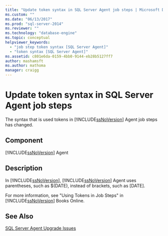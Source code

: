 ```yaml
---
title: "Update token syntax in SQL Server Agent job steps | Microsoft Docs"
ms.custom: ""
ms.date: "06/13/2017"
ms.prod: "sql-server-2014"
ms.reviewer: ""
ms.technology: "database-engine"
ms.topic: conceptual
helpviewer_keywords: 
  - "job step token syntax [SQL Server Agent]"
  - "token syntax [SQL Server Agent]"
ms.assetid: c801e6da-0159-4bb0-9144-eb28b5127ff7
author: mashamsft
ms.author: mathoma
manager: craigg
---
```

# Update token syntax in SQL Server Agent job steps
  The syntax that is used tokens in [!INCLUDE[ssNoVersion](../../includes/ssnoversion-md.md)] Agent job steps has changed.  
  
## Component  
 [!INCLUDE[ssNoVersion](../../includes/ssnoversion-md.md)] Agent  
  
## Description  
 In [!INCLUDE[ssNoVersion](../../includes/ssnoversion-md.md)], [!INCLUDE[ssNoVersion](../../includes/ssnoversion-md.md)] Agent uses parentheses, such as $(DATE), instead of brackets, such as [DATE].  
  
 For more information, see "Using Tokens in Job Steps" in [!INCLUDE[ssNoVersion](../../includes/ssnoversion-md.md)] Books Online.  
  
## See Also  
 [SQL Server Agent Upgrade Issues](../../../2014/sql-server/install/sql-server-agent-upgrade-issues.md)  
  
  
